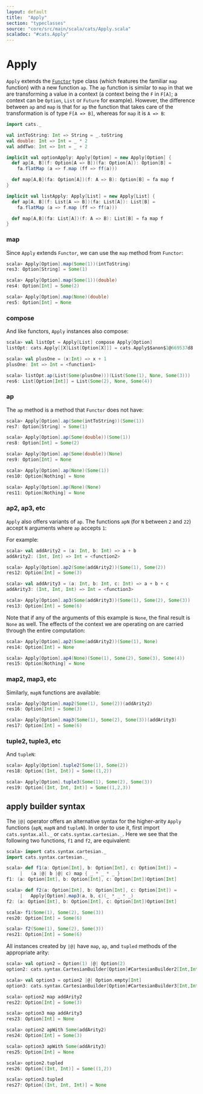 ```yaml
---
layout: default
title:  "Apply"
section: "typeclasses"
source: "core/src/main/scala/cats/Apply.scala"
scaladoc: "#cats.Apply"
---
```

# Apply

`Apply` extends the [`Functor`](functor.html) type class (which features the familiar `map`
function) with a new function `ap`. The `ap` function is similar to `map`
in that we are transforming a value in a context (a context being the `F` in `F[A]`;
a context can be `Option`, `List` or `Future` for example).
However, the difference between `ap` and `map` is that for `ap` the function that 
takes care of the transformation is of type `F[A => B]`, whereas for `map` it is `A => B`:

```scala
import cats._

val intToString: Int => String = _.toString
val double: Int => Int = _ * 2
val addTwo: Int => Int = _ + 2

implicit val optionApply: Apply[Option] = new Apply[Option] {
  def ap[A, B](f: Option[A => B])(fa: Option[A]): Option[B] =
    fa.flatMap (a => f.map (ff => ff(a)))

  def map[A,B](fa: Option[A])(f: A => B): Option[B] = fa map f
}

implicit val listApply: Apply[List] = new Apply[List] {
  def ap[A, B](f: List[A => B])(fa: List[A]): List[B] =
    fa.flatMap (a => f.map (ff => ff(a)))

  def map[A,B](fa: List[A])(f: A => B): List[B] = fa map f
}
```

### map

Since `Apply` extends `Functor`, we can use the `map` method from `Functor`:

```scala
scala> Apply[Option].map(Some(1))(intToString)
res3: Option[String] = Some(1)

scala> Apply[Option].map(Some(1))(double)
res4: Option[Int] = Some(2)

scala> Apply[Option].map(None)(double)
res5: Option[Int] = None
```

### compose

And like functors, `Apply` instances also compose:

```scala
scala> val listOpt = Apply[List] compose Apply[Option]
listOpt: cats.Apply[[X]List[Option[X]]] = cats.Apply$$anon$1@669537d8

scala> val plusOne = (x:Int) => x + 1
plusOne: Int => Int = <function1>

scala> listOpt.ap(List(Some(plusOne)))(List(Some(1), None, Some(3)))
res6: List[Option[Int]] = List(Some(2), None, Some(4))
```

### ap
The `ap` method is a method that `Functor` does not have:

```scala
scala> Apply[Option].ap(Some(intToString))(Some(1))
res7: Option[String] = Some(1)

scala> Apply[Option].ap(Some(double))(Some(1))
res8: Option[Int] = Some(2)

scala> Apply[Option].ap(Some(double))(None)
res9: Option[Int] = None

scala> Apply[Option].ap(None)(Some(1))
res10: Option[Nothing] = None

scala> Apply[Option].ap(None)(None)
res11: Option[Nothing] = None
```

### ap2, ap3, etc

`Apply` also offers variants of `ap`. The functions `apN` (for `N` between `2` and `22`) 
accept `N` arguments where `ap` accepts `1`:

For example:

```scala
scala> val addArity2 = (a: Int, b: Int) => a + b
addArity2: (Int, Int) => Int = <function2>

scala> Apply[Option].ap2(Some(addArity2))(Some(1), Some(2))
res12: Option[Int] = Some(3)

scala> val addArity3 = (a: Int, b: Int, c: Int) => a + b + c
addArity3: (Int, Int, Int) => Int = <function3>

scala> Apply[Option].ap3(Some(addArity3))(Some(1), Some(2), Some(3))
res13: Option[Int] = Some(6)
```

Note that if any of the arguments of this example is `None`, the
final result is `None` as well.  The effects of the context we are operating on
are carried through the entire computation:

```scala
scala> Apply[Option].ap2(Some(addArity2))(Some(1), None)
res14: Option[Int] = None

scala> Apply[Option].ap4(None)(Some(1), Some(2), Some(3), Some(4))
res15: Option[Nothing] = None
```

### map2, map3, etc

Similarly, `mapN` functions are available:

```scala
scala> Apply[Option].map2(Some(1), Some(2))(addArity2)
res16: Option[Int] = Some(3)

scala> Apply[Option].map3(Some(1), Some(2), Some(3))(addArity3)
res17: Option[Int] = Some(6)
```

### tuple2, tuple3, etc

And `tupleN`:

```scala
scala> Apply[Option].tuple2(Some(1), Some(2))
res18: Option[(Int, Int)] = Some((1,2))

scala> Apply[Option].tuple3(Some(1), Some(2), Some(3))
res19: Option[(Int, Int, Int)] = Some((1,2,3))
```

## apply builder syntax

The `|@|` operator offers an alternative syntax for the higher-arity `Apply`
functions (`apN`, `mapN` and `tupleN`).
In order to use it, first import `cats.syntax.all._` or `cats.syntax.cartesian._`.
Here we see that the following two functions, `f1` and `f2`, are equivalent:

```scala
scala> import cats.syntax.cartesian._
import cats.syntax.cartesian._

scala> def f1(a: Option[Int], b: Option[Int], c: Option[Int]) =
     |   (a |@| b |@| c) map { _ * _ * _ }
f1: (a: Option[Int], b: Option[Int], c: Option[Int])Option[Int]

scala> def f2(a: Option[Int], b: Option[Int], c: Option[Int]) =
     |   Apply[Option].map3(a, b, c)(_ * _ * _)
f2: (a: Option[Int], b: Option[Int], c: Option[Int])Option[Int]

scala> f1(Some(1), Some(2), Some(3))
res20: Option[Int] = Some(6)

scala> f2(Some(1), Some(2), Some(3))
res21: Option[Int] = Some(6)
```

All instances created by `|@|` have `map`, `ap`, and `tupled` methods of the appropriate arity:

```scala
scala> val option2 = Option(1) |@| Option(2)
option2: cats.syntax.CartesianBuilder[Option]#CartesianBuilder2[Int,Int] = cats.syntax.CartesianBuilder$CartesianBuilder2@51f4d463

scala> val option3 = option2 |@| Option.empty[Int]
option3: cats.syntax.CartesianBuilder[Option]#CartesianBuilder3[Int,Int,Int] = cats.syntax.CartesianBuilder$CartesianBuilder3@20ab71eb

scala> option2 map addArity2
res22: Option[Int] = Some(3)

scala> option3 map addArity3
res23: Option[Int] = None

scala> option2 apWith Some(addArity2)
res24: Option[Int] = Some(3)

scala> option3 apWith Some(addArity3)
res25: Option[Int] = None

scala> option2.tupled
res26: Option[(Int, Int)] = Some((1,2))

scala> option3.tupled
res27: Option[(Int, Int, Int)] = None
```
